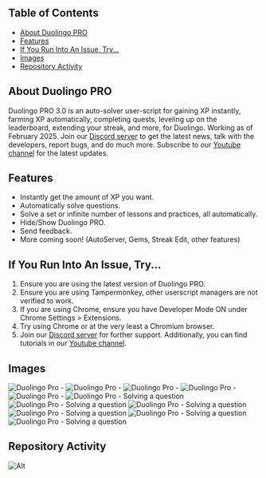 ## Table of Contents
- [About Duolingo PRO](#about-duolingo-pro)
- [Features](#features)
- [If You Run Into An Issue, Try...](#if-you-run-into-an-issue-try)
- [Images](#images)
- [Repository Activity](#repository-activity)

## About Duolingo PRO
Duolingo PRO 3.0 is an auto-solver user-script for gaining XP instantly, farming XP automatically, completing quests, leveling up on the leaderboard, extending your streak, and more, for Duolingo. 
Working as of February 2025. 
Join our [Discord server](https://discord.gg/r8xQ7K59Mt) to get the latest news, talk with the developers, report bugs, and do much more.
Subscribe to our [Youtube channel](https://www.youtube.com/@DuolingoPROscript) for the latest updates.

## Features
- Instantly get the amount of XP you want.
- Automatically solve questions.
- Solve a set or infinite number of lessons and practices, all automatically.
- Hide/Show Duolingo PRO.
- Send feedback.
- More coming soon! (AutoServer, Gems, Streak Edit, other features)

## If You Run Into An Issue, Try...
1) Ensure you are using the latest version of Duolingo PRO.
2) Ensure you are using Tampermonkey, other userscript managers are not verified to work.
3) If you are using Chrome, ensure you have Developer Mode ON under Chrome Settings > Extensions.
4) Try using Chrome or at the very least a Chromium browser.
5) Join our [Discord server](https://discord.gg/r8xQ7K59Mt) for further support.
Additionally, you can find tutorials in our [Youtube channel](https://www.youtube.com/@DuolingoPROscript).

## Images
![Duolingo Pro - ](./assets/readme/1.jpeg)
![Duolingo Pro - ](./assets/readme/2.jpeg)
![Duolingo Pro - ](./assets/readme/3.jpeg)
![Duolingo Pro - ](./assets/readme/4.jpeg)
![Duolingo Pro - ](./assets/readme/5.jpeg)
![Duolingo Pro - Solving a question](./assets/readme/11.jpeg)
![Duolingo Pro - Solving a question](./assets/readme/12.jpeg)
![Duolingo Pro - Solving a question](./assets/readme/13.jpeg)
![Duolingo Pro - Solving a question](./assets/readme/14.jpeg)
![Duolingo Pro - Solving a question](./assets/readme/15.jpeg)
![Duolingo Pro - Solving a question](./assets/readme/16.jpeg)

## Repository Activity
![Alt](https://repobeats.axiom.co/api/embed/18df6f0efd89438636279250bade347d1deb8055.svg "Repobeats analytics image")
